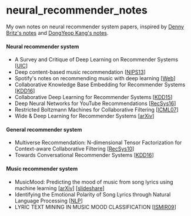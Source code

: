 # neural_recommender_notes
My own notes on neural recommender system papers, inspired by [Denny Britz's notes](https://github.com/dennybritz/deeplearning-papernotes) and [DongYeop Kang's notes](https://github.com/dykang/neurallanguage-notes).

#### Neural recommender system
- A Survey and Critique of Deep Learning on Recommender Systems [[UIC](http://bdsc.lab.uic.edu/docs/survey-critique-deep.pdf)]
- Deep content-based music recommendation [[NIPS13](http://papers.nips.cc/paper/5004-deep-content-based-music-recommendation.pdf)]
- Spotify's notes on recommending music with deep learning [[Web](http://benanne.github.io/2014/08/05/spotify-cnns.html)]
- Collaborative Knowledge Base Embedding for Recommender Systems [[KDD16](http://www.kdd.org/kdd2016/subtopic/view/collaborative-knowledge-base-embedding-for-recommender-systems/667/)]
- Collaborative Deep Learning for Recommender Systems [[KDD15](http://delivery.acm.org/10.1145/2790000/2783273/p1235-wang.pdf?ip=111.91.137.77&id=2783273&acc=OPENTOC&key=58C7DD92F91E3631%2E58C7DD92F91E3631%2E4D4702B0C3E38B35%2E9F04A3A78F7D3B8D&CFID=721356695&CFTOKEN=79236382&__acm__=1486956894_3558cce2ea2dfaf88042ecae9dacbfbb)]
- Deep Neural Networks for YouTube Recommendations [[RecSys16](https://static.googleusercontent.com/media/research.google.com/ko//pubs/archive/45530.pdf)]
- Restricted Boltzmann Machines for Collaborative Filtering [[ICML07](https://www.cs.toronto.edu/~rsalakhu/papers/rbmcf.pdf)]
- Wide & Deep Learning for Recommender Systems [[arXiv](https://arxiv.org/abs/1606.07792)]


#### General recommender system

- Multiverse Recommendation: N-dimensional Tensor Factorization for Context-aware Collaborative Filtering [[RecSys10](https://xamat.github.io//pubs/karatzoglu-recsys-2010.pdf)]
- Towards Conversational Recommender Systems [[KDD16](http://www.kdd.org/kdd2016/subtopic/view/towards-conversational-recommender-systems)]


#### Music recommender system

- MusicMood: Predicting the mood of music from song lyrics using machine learning [[arXiv](https://arxiv.org/pdf/1611.00138.pdf)] [[slideshare](http://www.slideshare.net/SebastianRaschka/musicmood-20140912)] 
- Identifying the Emotional Polarity of Song Lyrics through Natural Language Processing [[NLP](https://people.eecs.berkeley.edu/~schasins/papers/identifyingEmotionalPolarity.pdf)]
- LYRIC TEXT MINING IN MUSIC MOOD CLASSIFICATION [[ISMIR09](http://www.ismir2009.ismir.net/proceedings/PS3-4.pdf)]
